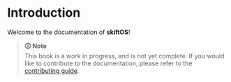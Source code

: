 # Introduction

Welcome to the documentation of **skiftOS**!

> **🛈 Note**<br> This book is a work in progress, and is not yet complete. If you would like to contribute to the documentation, please refer to the [contributing guide](contributing.md).
